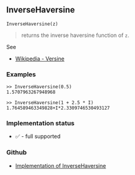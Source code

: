## InverseHaversine

```
InverseHaversine(z)
```

> returns the inverse haversine function of `z`.


See
* [Wikipedia - Versine](https://en.wikipedia.org/wiki/Versine#ahav)


### Examples
```
>> InverseHaversine(0.5)
1.5707963267948968 

>> InverseHaversine(1 + 2.5 * I)
1.764589463349828+I*2.3309746530493127 
```
   






### Implementation status

* &#x2705; - full supported

### Github

* [Implementation of InverseHaversine](https://github.com/axkr/symja_android_library/blob/master/symja_android_library/matheclipse-core/src/main/java/org/matheclipse/core/builtin/ExpTrigsFunctions.java#L2153) 
